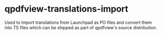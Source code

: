 # qpdfview-translations-import

Used to import translations from Launchpad as PO files and convert them into TS files
which can be shipped as part of qpdfview's source distribution.
